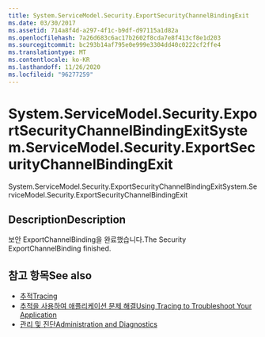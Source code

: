 ```yaml
---
title: System.ServiceModel.Security.ExportSecurityChannelBindingExit
ms.date: 03/30/2017
ms.assetid: 714a8f4d-a297-4f1c-b9df-d97115a1d82a
ms.openlocfilehash: 7a26d683c6ac17b2602f8cda7e8f413cf8e1d203
ms.sourcegitcommit: bc293b14af795e0e999e3304dd40c0222cf2ffe4
ms.translationtype: MT
ms.contentlocale: ko-KR
ms.lasthandoff: 11/26/2020
ms.locfileid: "96277259"
---
```

# <a name="systemservicemodelsecurityexportsecuritychannelbindingexit"></a><span data-ttu-id="eff1c-102">System.ServiceModel.Security.ExportSecurityChannelBindingExit</span><span class="sxs-lookup"><span data-stu-id="eff1c-102">System.ServiceModel.Security.ExportSecurityChannelBindingExit</span></span>

<span data-ttu-id="eff1c-103">System.ServiceModel.Security.ExportSecurityChannelBindingExit</span><span class="sxs-lookup"><span data-stu-id="eff1c-103">System.ServiceModel.Security.ExportSecurityChannelBindingExit</span></span>  
  
## <a name="description"></a><span data-ttu-id="eff1c-104">Description</span><span class="sxs-lookup"><span data-stu-id="eff1c-104">Description</span></span>  

 <span data-ttu-id="eff1c-105">보안 ExportChannelBinding을 완료했습니다.</span><span class="sxs-lookup"><span data-stu-id="eff1c-105">The Security ExportChannelBinding finished.</span></span>  
  
## <a name="see-also"></a><span data-ttu-id="eff1c-106">참고 항목</span><span class="sxs-lookup"><span data-stu-id="eff1c-106">See also</span></span>

- [<span data-ttu-id="eff1c-107">추적</span><span class="sxs-lookup"><span data-stu-id="eff1c-107">Tracing</span></span>](index.md)
- [<span data-ttu-id="eff1c-108">추적을 사용하여 애플리케이션 문제 해결</span><span class="sxs-lookup"><span data-stu-id="eff1c-108">Using Tracing to Troubleshoot Your Application</span></span>](using-tracing-to-troubleshoot-your-application.md)
- [<span data-ttu-id="eff1c-109">관리 및 진단</span><span class="sxs-lookup"><span data-stu-id="eff1c-109">Administration and Diagnostics</span></span>](../index.md)
